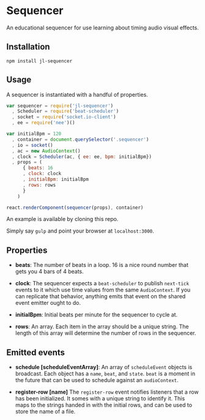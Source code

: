 Sequencer
=========

An educational sequencer for use learning about timing audio visual effects.

Installation
------------

`npm install jl-sequencer`

Usage
-----

A sequencer is instantiated with a handful of properties.

``` javascript
var sequencer = require('jl-sequencer')
  , Scheduler = require('beat-scheduler')
  , socket = require('socket.io-client')
  , ee = require('nee')()

var initialBpm = 120
  , container = document.querySelector('.sequencer')
  , io = socket()
  , ac = new AudioContext()
  , clock = Scheduler(ac, { ee: ee, bpm: initialBpm})
  , props = (
      { beats: 16
      , clock: clock
      , initialBpm: initialBpm
      , rows: rows
      }
    )

react.renderComponent(sequencer(props), container)
```

An example is available by cloning this repo.

Simply say `gulp` and point your browser at `localhost:3000`.

Properties
----------

- **beats**:
The number of beats in a loop. 16 is a nice round number that gets you 4 bars of 4 beats.

- **clock**:
The sequencer expects a `beat-scheduler` to publish `next-tick` events to it which use time values from the same `AudioContext`. If you can replicate that behavior, anything emits that event on the shared event emitter ought to do.

- **initialBpm**:
Initial beats per minute for the sequencer to cycle at.

- **rows**:
An array. Each item in the array should be a unique string. The length of this array will determine the number of rows in the sequencer.


Emitted events
--------------

- **schedule [scheduleEventArray]**:
An array of `scheduleEvent` objects is broadcast. Each object has a `name`, `beat`, and `state`. `beat` is a moment in the future that can be used to schedule against an `audioContext`.

- **register-row [name]**
The `register-row` event notifies listeners that a row has been initialized. It somes with a unique string to identify it. This maps to the strings handed in with the initial rows, and can be used to store the name of a file.
